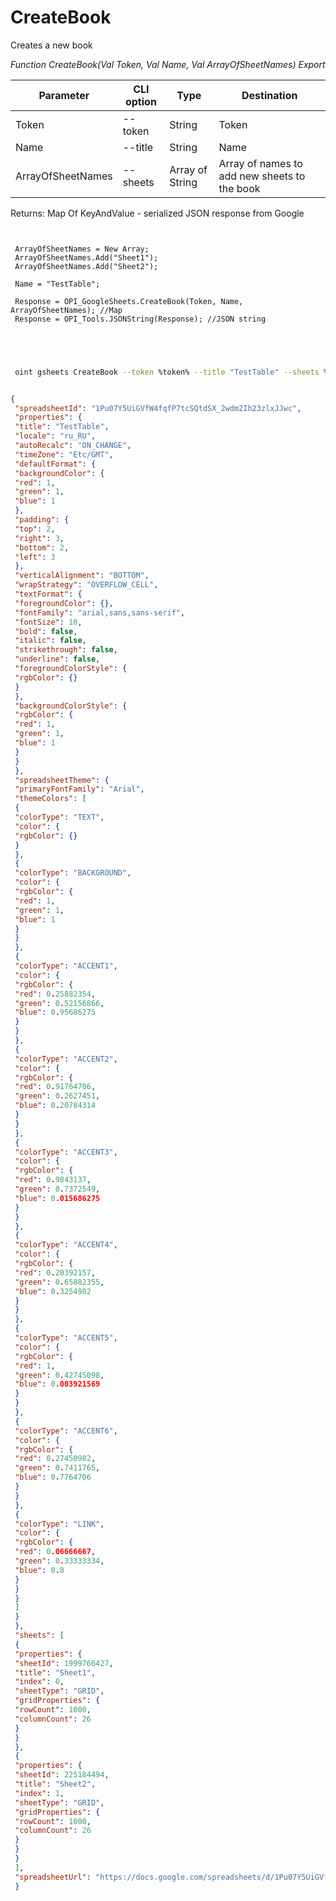 ﻿---
sidebar_position: 1
---

# CreateBook
 Creates a new book


*Function CreateBook(Val Token, Val Name, Val ArrayOfSheetNames) Export*

 | Parameter | CLI option | Type | Destination |
 |-|-|-|-|
 | Token | --token | String | Token |
 | Name | --title | String | Name |
 | ArrayOfSheetNames | --sheets | Array of String | Array of names to add new sheets to the book |

 
 Returns: Map Of KeyAndValue - serialized JSON response from Google

```bsl title="Code example"
	
 
 ArrayOfSheetNames = New Array;
 ArrayOfSheetNames.Add("Sheet1");
 ArrayOfSheetNames.Add("Sheet2");
 
 Name = "TestTable";
 
 Response = OPI_GoogleSheets.CreateBook(Token, Name, ArrayOfSheetNames); //Map
 Response = OPI_Tools.JSONString(Response); //JSON string
 
 
	
```

```sh title="CLI command example"
 
 oint gsheets CreateBook --token %token% --title "TestTable" --sheets %sheets%


```


```json title="Result"

{
 "spreadsheetId": "1Pu07Y5UiGVfW4fqfP7tcSQtdSX_2wdm2Ih23zlxJJwc",
 "properties": {
 "title": "TestTable",
 "locale": "ru_RU",
 "autoRecalc": "ON_CHANGE",
 "timeZone": "Etc/GMT",
 "defaultFormat": {
 "backgroundColor": {
 "red": 1,
 "green": 1,
 "blue": 1
 },
 "padding": {
 "top": 2,
 "right": 3,
 "bottom": 2,
 "left": 3
 },
 "verticalAlignment": "BOTTOM",
 "wrapStrategy": "OVERFLOW_CELL",
 "textFormat": {
 "foregroundColor": {},
 "fontFamily": "arial,sans,sans-serif",
 "fontSize": 10,
 "bold": false,
 "italic": false,
 "strikethrough": false,
 "underline": false,
 "foregroundColorStyle": {
 "rgbColor": {}
 }
 },
 "backgroundColorStyle": {
 "rgbColor": {
 "red": 1,
 "green": 1,
 "blue": 1
 }
 }
 },
 "spreadsheetTheme": {
 "primaryFontFamily": "Arial",
 "themeColors": [
 {
 "colorType": "TEXT",
 "color": {
 "rgbColor": {}
 }
 },
 {
 "colorType": "BACKGROUND",
 "color": {
 "rgbColor": {
 "red": 1,
 "green": 1,
 "blue": 1
 }
 }
 },
 {
 "colorType": "ACCENT1",
 "color": {
 "rgbColor": {
 "red": 0.25882354,
 "green": 0.52156866,
 "blue": 0.95686275
 }
 }
 },
 {
 "colorType": "ACCENT2",
 "color": {
 "rgbColor": {
 "red": 0.91764706,
 "green": 0.2627451,
 "blue": 0.20784314
 }
 }
 },
 {
 "colorType": "ACCENT3",
 "color": {
 "rgbColor": {
 "red": 0.9843137,
 "green": 0.7372549,
 "blue": 0.015686275
 }
 }
 },
 {
 "colorType": "ACCENT4",
 "color": {
 "rgbColor": {
 "red": 0.20392157,
 "green": 0.65882355,
 "blue": 0.3254902
 }
 }
 },
 {
 "colorType": "ACCENT5",
 "color": {
 "rgbColor": {
 "red": 1,
 "green": 0.42745098,
 "blue": 0.003921569
 }
 }
 },
 {
 "colorType": "ACCENT6",
 "color": {
 "rgbColor": {
 "red": 0.27450982,
 "green": 0.7411765,
 "blue": 0.7764706
 }
 }
 },
 {
 "colorType": "LINK",
 "color": {
 "rgbColor": {
 "red": 0.06666667,
 "green": 0.33333334,
 "blue": 0.8
 }
 }
 }
 ]
 }
 },
 "sheets": [
 {
 "properties": {
 "sheetId": 1999766427,
 "title": "Sheet1",
 "index": 0,
 "sheetType": "GRID",
 "gridProperties": {
 "rowCount": 1000,
 "columnCount": 26
 }
 }
 },
 {
 "properties": {
 "sheetId": 225184494,
 "title": "Sheet2",
 "index": 1,
 "sheetType": "GRID",
 "gridProperties": {
 "rowCount": 1000,
 "columnCount": 26
 }
 }
 }
 ],
 "spreadsheetUrl": "https://docs.google.com/spreadsheets/d/1Pu07Y5UiGVfW4fqfP7tcSQtdSX_2wdm2Ih23zlxJJwc/edit"
 }

```
